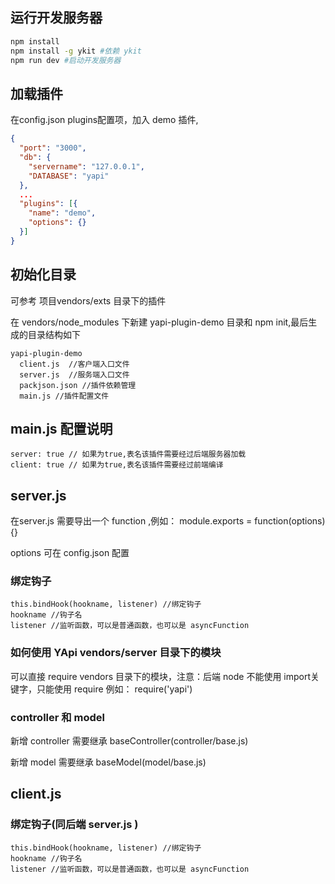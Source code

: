 ## 运行开发服务器
```bash
npm install
npm install -g ykit #依赖 ykit 
npm run dev #启动开发服务器
```

## 加载插件
在config.json plugins配置项，加入 demo 插件,
```json
{
  "port": "3000",
  "db": {
    "servername": "127.0.0.1",
    "DATABASE": "yapi"
  },
  ...
  "plugins": [{
    "name": "demo",
    "options": {}
  }]
}
```

## 初始化目录

可参考 项目vendors/exts 目录下的插件

在 vendors/node_modules 下新建 yapi-plugin-demo 目录和 npm init,最后生成的目录结构如下
```
yapi-plugin-demo
  client.js  //客户端入口文件
  server.js  //服务端入口文件
  packjson.json //插件依赖管理
  main.js //插件配置文件
```

## main.js 配置说明
```
server: true // 如果为true,表名该插件需要经过后端服务器加载
client: true // 如果为true,表名该插件需要经过前端编译
```

## server.js 
在server.js 需要导出一个 function ,例如： module.exports = function(options){}

options 可在 config.json 配置
### 绑定钩子
```
this.bindHook(hookname, listener) //绑定钩子
hookname //钩子名
listener //监听函数，可以是普通函数，也可以是 asyncFunction
```

### 如何使用 YApi vendors/server 目录下的模块
可以直接 require vendors 目录下的模块，注意：后端 node 不能使用 import关键字，只能使用 require
例如： require('yapi')



### controller 和 model
新增 controller 需要继承 baseController(controller/base.js)

新增 model 需要继承 baseModel(model/base.js)

## client.js
### 绑定钩子(同后端 server.js )
```
this.bindHook(hookname, listener) //绑定钩子
hookname //钩子名
listener //监听函数，可以是普通函数，也可以是 asyncFunction
```
